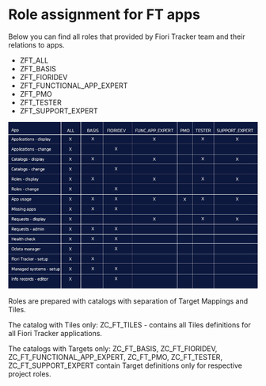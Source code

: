 # Role assignment for FT apps

Below you can find all roles that provided by Fiori Tracker team and their relations to apps.
- ZFT_ALL
- ZFT_BASIS
- ZFT_FIORIDEV
- ZFT_FUNCTIONAL_APP_EXPERT
- ZFT_PMO
- ZFT_TESTER
- ZFT_SUPPORT_EXPERT

![](res/table_from_role_assignments.png)

<!---
|App                    |  ALL  |  BASIS  |  FIORIDEV  |     FUNC_APP_EXPERT     |  PMO  |  TESTER  |  SUPPORT_EXPERT  |
| : ---------------- :  | :---: | :-----: | :--------: | :---------------------: | :---: | :------: | :--------------: |
|Applications - display |   X   |    X    |            |            X            |       |     X    |         X        |      
|Applications - change  |   X   |         |     X      |                         |       |          |                  |
|Catalogs - display     |   X   |    X    |            |            X            |       |     X    |         X        |
|Catalogs - change      |   X   |         |     X      |                         |       |          |                  |
|Roles - display        |   X   |    X    |            |            X            |       |     X    |         X        |
|Roles - change         |   X   |         |     X      |                         |       |          |                  |
|App usage              |   X   |    X    |     X      |            X            |   X   |     X    |         X        |
|Missing apps           |   X   |    X    |     X      |                         |       |          |                  |
|Requests - display     |   X   |         |            |            X            |       |     X    |         X        |
|Requests - admin       |   X   |    X    |     X      |                         |       |          |                  |
|Health check           |   X   |    X    |     X      |                         |       |          |                  |
|Odata manager          |   X   |         |     X      |                         |       |          |                  |
|Fiori Tracker - setup  |   X   |    X    |            |                         |       |          |                  |
|Managed systems - setup|   X   |    X    |     X      |                         |       |          |                  |
|Info records - editor  |   X   |         |     X      |                         |       |          |                  |
--->

Roles are prepared with catalogs with separation of Target Mappings and Tiles.

The catalog with Tiles only: ZC_FT_TILES - contains all Tiles definitions for all Fiori Tracker applications.

The catalogs with Targets only: ZC_FT_BASIS, ZC_FT_FIORIDEV, ZC_FT_FUNCTIONAL_APP_EXPERT, ZC_FT_PMO, ZC_FT_TESTER, ZC_FT_SUPPORT_EXPERT contain Target definitions only for respective project roles.